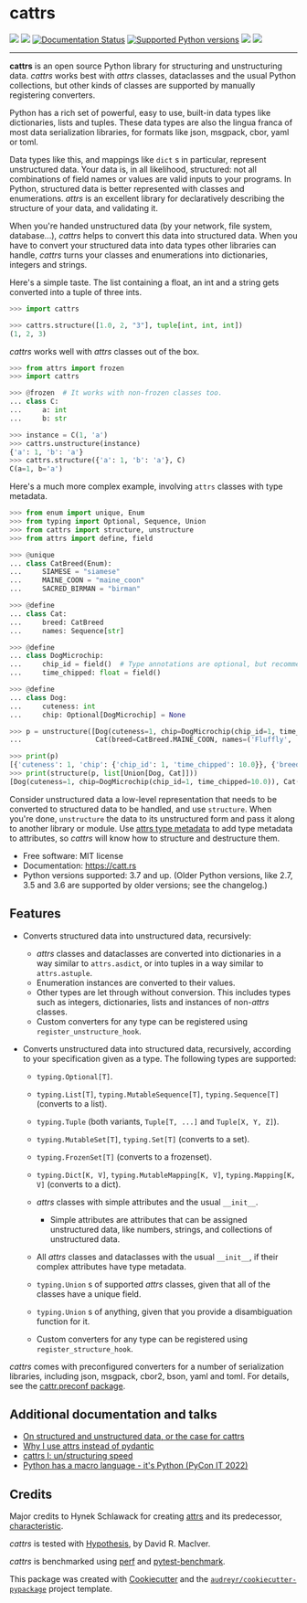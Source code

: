 # cattrs

<a href="https://pypi.python.org/pypi/cattrs"><img src="https://img.shields.io/pypi/v/cattrs.svg"/></a>
<a href="https://github.com/python-attrs/cattrs/actions?workflow=CI"><img src="https://github.com/python-attrs/cattrs/workflows/CI/badge.svg"/></a>
<a href="https://catt.rs/en/latest/?badge=latest"><img src="https://readthedocs.org/projects/cattrs/badge/?version=latest" alt="Documentation Status"/></a>
<a href="https://github.com/python-attrs/cattrs"><img src="https://img.shields.io/pypi/pyversions/cattrs.svg" alt="Supported Python versions"/></a>
<a href="https://github.com/python-attrs/cattrs/actions/workflows/main.yml"><img src="https://img.shields.io/endpoint?url=https://gist.githubusercontent.com/Tinche/22405310d6a663164d894a2beab4d44d/raw/covbadge.json"/></a>
<a href="https://github.com/psf/black"><img src="https://img.shields.io/badge/code%20style-black-000000.svg"/></a>

---

**cattrs** is an open source Python library for structuring and unstructuring
data. _cattrs_ works best with _attrs_ classes, dataclasses and the usual
Python collections, but other kinds of classes are supported by manually
registering converters.

Python has a rich set of powerful, easy to use, built-in data types like
dictionaries, lists and tuples. These data types are also the lingua franca
of most data serialization libraries, for formats like json, msgpack, cbor,
yaml or toml.

Data types like this, and mappings like `dict` s in particular, represent
unstructured data. Your data is, in all likelihood, structured: not all
combinations of field names or values are valid inputs to your programs. In
Python, structured data is better represented with classes and enumerations.
_attrs_ is an excellent library for declaratively describing the structure of
your data, and validating it.

When you're handed unstructured data (by your network, file system, database...),
_cattrs_ helps to convert this data into structured data. When you have to
convert your structured data into data types other libraries can handle,
_cattrs_ turns your classes and enumerations into dictionaries, integers and
strings.

Here's a simple taste. The list containing a float, an int and a string
gets converted into a tuple of three ints.

```python
>>> import cattrs

>>> cattrs.structure([1.0, 2, "3"], tuple[int, int, int])
(1, 2, 3)
```

_cattrs_ works well with _attrs_ classes out of the box.

```python
>>> from attrs import frozen
>>> import cattrs

>>> @frozen  # It works with non-frozen classes too.
... class C:
...     a: int
...     b: str

>>> instance = C(1, 'a')
>>> cattrs.unstructure(instance)
{'a': 1, 'b': 'a'}
>>> cattrs.structure({'a': 1, 'b': 'a'}, C)
C(a=1, b='a')
```

Here's a much more complex example, involving `attrs` classes with type
metadata.

```python
>>> from enum import unique, Enum
>>> from typing import Optional, Sequence, Union
>>> from cattrs import structure, unstructure
>>> from attrs import define, field

>>> @unique
... class CatBreed(Enum):
...     SIAMESE = "siamese"
...     MAINE_COON = "maine_coon"
...     SACRED_BIRMAN = "birman"

>>> @define
... class Cat:
...     breed: CatBreed
...     names: Sequence[str]

>>> @define
... class DogMicrochip:
...     chip_id = field()  # Type annotations are optional, but recommended
...     time_chipped: float = field()

>>> @define
... class Dog:
...     cuteness: int
...     chip: Optional[DogMicrochip] = None

>>> p = unstructure([Dog(cuteness=1, chip=DogMicrochip(chip_id=1, time_chipped=10.0)),
...                  Cat(breed=CatBreed.MAINE_COON, names=('Fluffly', 'Fluffer'))])

>>> print(p)
[{'cuteness': 1, 'chip': {'chip_id': 1, 'time_chipped': 10.0}}, {'breed': 'maine_coon', 'names': ('Fluffly', 'Fluffer')}]
>>> print(structure(p, list[Union[Dog, Cat]]))
[Dog(cuteness=1, chip=DogMicrochip(chip_id=1, time_chipped=10.0)), Cat(breed=<CatBreed.MAINE_COON: 'maine_coon'>, names=['Fluffly', 'Fluffer'])]
```

Consider unstructured data a low-level representation that needs to be converted
to structured data to be handled, and use `structure`. When you're done,
`unstructure` the data to its unstructured form and pass it along to another
library or module. Use [attrs type metadata](http://attrs.readthedocs.io/en/stable/examples.html#types)
to add type metadata to attributes, so _cattrs_ will know how to structure and
destructure them.

- Free software: MIT license
- Documentation: https://catt.rs
- Python versions supported: 3.7 and up. (Older Python versions, like 2.7, 3.5 and 3.6 are supported by older versions; see the changelog.)

## Features

- Converts structured data into unstructured data, recursively:

  - _attrs_ classes and dataclasses are converted into dictionaries in a way similar to `attrs.asdict`, or into tuples in a way similar to `attrs.astuple`.
  - Enumeration instances are converted to their values.
  - Other types are let through without conversion. This includes types such as
    integers, dictionaries, lists and instances of non-_attrs_ classes.
  - Custom converters for any type can be registered using `register_unstructure_hook`.

- Converts unstructured data into structured data, recursively, according to
  your specification given as a type. The following types are supported:

  - `typing.Optional[T]`.
  - `typing.List[T]`, `typing.MutableSequence[T]`, `typing.Sequence[T]` (converts to a list).
  - `typing.Tuple` (both variants, `Tuple[T, ...]` and `Tuple[X, Y, Z]`).
  - `typing.MutableSet[T]`, `typing.Set[T]` (converts to a set).
  - `typing.FrozenSet[T]` (converts to a frozenset).
  - `typing.Dict[K, V]`, `typing.MutableMapping[K, V]`, `typing.Mapping[K, V]` (converts to a dict).
  - _attrs_ classes with simple attributes and the usual `__init__`.

    - Simple attributes are attributes that can be assigned unstructured data,
      like numbers, strings, and collections of unstructured data.

  - All _attrs_ classes and dataclasses with the usual `__init__`, if their complex attributes have type metadata.
  - `typing.Union` s of supported _attrs_ classes, given that all of the classes have a unique field.
  - `typing.Union` s of anything, given that you provide a disambiguation function for it.
  - Custom converters for any type can be registered using `register_structure_hook`.

_cattrs_ comes with preconfigured converters for a number of serialization libraries, including json, msgpack, cbor2, bson, yaml and toml.
For details, see the [cattr.preconf package](https://catt.rs/en/stable/preconf.html).

## Additional documentation and talks

- [On structured and unstructured data, or the case for cattrs](https://threeofwands.com/on-structured-and-unstructured-data-or-the-case-for-cattrs/)
- [Why I use attrs instead of pydantic](https://threeofwands.com/why-i-use-attrs-instead-of-pydantic/)
- [cattrs I: un/structuring speed](https://threeofwands.com/why-cattrs-is-so-fast/)
- [Python has a macro language - it's Python (PyCon IT 2022)](https://www.youtube.com/watch?v=UYRSixikUTo)

## Credits

Major credits to Hynek Schlawack for creating [attrs](https://attrs.org) and its predecessor,
[characteristic](https://github.com/hynek/characteristic).

_cattrs_ is tested with [Hypothesis](http://hypothesis.readthedocs.io/en/latest/), by David R. MacIver.

_cattrs_ is benchmarked using [perf](https://github.com/haypo/perf) and [pytest-benchmark](https://pytest-benchmark.readthedocs.io/en/latest/index.html).

This package was created with [Cookiecutter](https://github.com/audreyr/cookiecutter) and the [`audreyr/cookiecutter-pypackage`](https://github.com/audreyr/cookiecutter-pypackage) project template.
